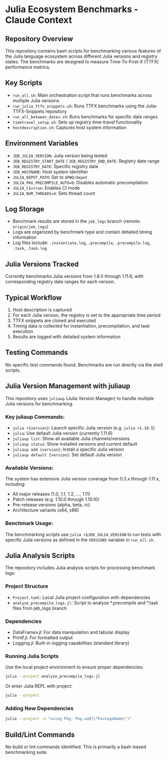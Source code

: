 # Julia Ecosystem Benchmarks - Claude Context

## Repository Overview
This repository contains bash scripts for benchmarking various features of the Julia language ecosystem across different Julia versions and registry states. The benchmarks are designed to measure Time-To-First-X (TTFX) performance metrics.

## Key Scripts
- `run_all.sh`: Main orchestration script that runs benchmarks across multiple Julia versions
- `run_julia_ttfx_snippets.sh`: Runs TTFX benchmarks using the Julia-TTFX-Snippets repository
- `run_all_between_dates.sh`: Runs benchmarks for specific date ranges
- `timetravel_setup.sh`: Sets up registry time-travel functionality
- `hostdescription.sh`: Captures host system information

## Environment Variables
- `JEB_JULIA_VERSION`: Julia version being tested
- `JEB_REGISTRY_START_DATE` / `JEB_REGISTRY_END_DATE`: Registry date range
- `JEB_REGISTRY_DATE`: Specific registry date
- `JEB_HOSTNAME`: Host system identifier
- `JULIA_DEPOT_PATH`: Set to `$PWD/depot`
- `JULIA_PKG_PRECOMPILE_AUTO=0`: Disables automatic precompilation
- `JULIA_CI=true`: Enables CI mode
- `JULIA_NUM_THREADS=4`: Sets thread count

## Log Storage
- Benchmark results are stored in the `jeb_logs` branch (remote: `origin/jeb_logs`)
- Logs are organized by benchmark type and contain detailed timing information
- Log files include: `.instantiate.log`, `.precompile`, `.precompile.log`, `.task`, `.task.log`

## Julia Versions Tracked
Currently benchmarks Julia versions from 1.8.0 through 1.11.6, with corresponding registry date ranges for each version.

## Typical Workflow
1. Host description is captured
2. For each Julia version, the registry is set to the appropriate time period
3. TTFX snippets are cloned and executed
4. Timing data is collected for instantiation, precompilation, and task execution
5. Results are logged with detailed system information

## Testing Commands
No specific test commands found. Benchmarks are run directly via the shell scripts.

## Julia Version Management with juliaup

This repository uses `juliaup` (Julia Version Manager) to handle multiple Julia versions for benchmarking.

### Key juliaup Commands:
- `julia +{version}`: Launch specific Julia version (e.g. `julia +1.10.5`)  
- `julia`: Use default Julia version (currently 1.11.6)
- `juliaup list`: Show all available Julia channels/versions
- `juliaup status`: Show installed versions and current default
- `juliaup add {version}`: Install a specific Julia version
- `juliaup default {version}`: Set default Julia version

### Available Versions:
The system has extensive Julia version coverage from 0.3.x through 1.11.x, including:
- All major releases (1.0, 1.1, 1.2, ..., 1.11)  
- Patch releases (e.g. 1.10.0 through 1.10.10)
- Pre-release versions (alpha, beta, rc)
- Architecture variants (x64, x86)

### Benchmark Usage:
The benchmarking scripts use `julia +$JEB_JULIA_VERSION` to run tests with specific Julia versions as defined in the `VERSIONS` variable in `run_all.sh`.

## Julia Analysis Scripts

The repository includes Julia analysis scripts for processing benchmark logs:

### Project Structure
- `Project.toml`: Local Julia project configuration with dependencies
- `analyze_precompile_logs.jl`: Script to analyze *.precompile and *.task files from jeb_logs branch

### Dependencies
- DataFrames.jl: For data manipulation and tabular display
- Printf.jl: For formatted output
- Logging.jl: Built-in logging capabilities (standard library)

### Running Julia Scripts
Use the local project environment to ensure proper dependencies:
```bash
julia --project analyze_precompile_logs.jl
```

Or enter Julia REPL with project:
```bash
julia --project
```

### Adding New Dependencies
```bash
julia --project -e "using Pkg; Pkg.add(\"PackageName\")"
```

## Build/Lint Commands
No build or lint commands identified. This is primarily a bash-based benchmarking suite.